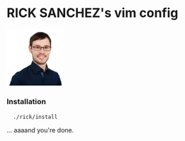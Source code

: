 # RICK SANCHEZ's vim config
![RIIIIIIICK!](rick.png)
### Installation
```
  ./rick/install
```
... aaaand you're done.
